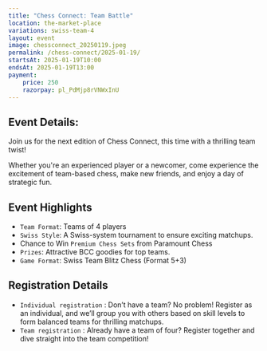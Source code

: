 ```yaml
---
title: "Chess Connect: Team Battle"
location: the-market-place
variations: swiss-team-4
layout: event
image: chessconnect_20250119.jpeg
permalink: /chess-connect/2025-01-19/
startsAt: 2025-01-19T10:00
endsAt: 2025-01-19T13:00
payment:
    price: 250
    razorpay: pl_PdMjp8rVNWxInU
---
```

## Event Details:

Join us for the next edition of Chess Connect, this time with a
thrilling team twist!

Whether you're an experienced player or
a newcomer, come experience the excitement of team-based chess, make
new friends, and enjoy a day of strategic fun.

## Event Highlights

- `Team Format`: Teams of 4 players
- `Swiss Style`: A Swiss-system tournament to ensure exciting matchups.
-  Chance to Win `Premium Chess Sets` from Paramount Chess 
- `Prizes`: Attractive BCC goodies for top teams.
- `Game Format`: Swiss Team Blitz Chess (Format 5+3)

## Registration Details

- `Individual registration` : Don’t have a team? No problem! Register as an individual, and we’ll group you with others based on skill levels to form balanced teams for thrilling matchups.
- `Team registration` : Already have a team of four? Register together and dive straight into the team competition!

